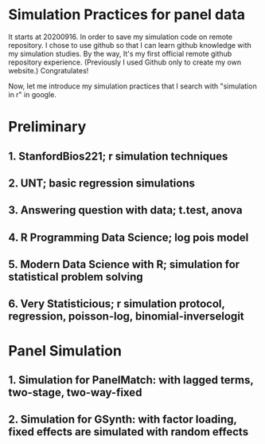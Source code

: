 # Simulation Practices for panel data
It starts at 20200916. In order to save my simulation code on remote repository. I chose to use github so that I can learn github knowledge with my simulation studies. By the way, It's my first official remote github repository experience. (Previously I used Github only to create my own website.) Congratulates!

Now, let me introduce my simulation practices that I search with "simulation in r" in google.

# Preliminary
## 1. StanfordBios221; r simulation techniques
## 2. UNT; basic regression simulations
## 3. Answering question with data; t.test, anova
## 4. R Programming Data Science; log pois model 
## 5. Modern Data Science with R; simulation for statistical problem solving
## 6. Very Statisticious; r simulation protocol, regression, poisson-log, binomial-inverselogit

# Panel Simulation
## 1. Simulation for PanelMatch: with lagged terms, two-stage, two-way-fixed 
## 2. Simulation for GSynth: with factor loading, fixed effects are simulated with random effects